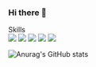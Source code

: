 ### Hi there 👋




Skills <br/>
<img src="https://img.shields.io/badge/React-61DAFB?style=flat-square&logo=React&logoColor=white"/>
<img src="https://img.shields.io/badge/Javascript-F7DF1E?style=flat-square&logo=Javascript&logoColor=white"/>
<img src="https://img.shields.io/badge/Typescript-3178C6?style=flat-square&logo=Typescript&logoColor=white"/>
<img src="https://img.shields.io/badge/Css-1572B6?style=flat-square&logo=Css&logoColor=white"/>
<img src="https://img.shields.io/badge/HTML-E34F26?style=flat-square&logo=HTML&logoColor=white"/>


![Anurag's GitHub stats](https://github-readme-stats.vercel.app/api?username=rondido&show_icons=true&theme=great-gatsby)
